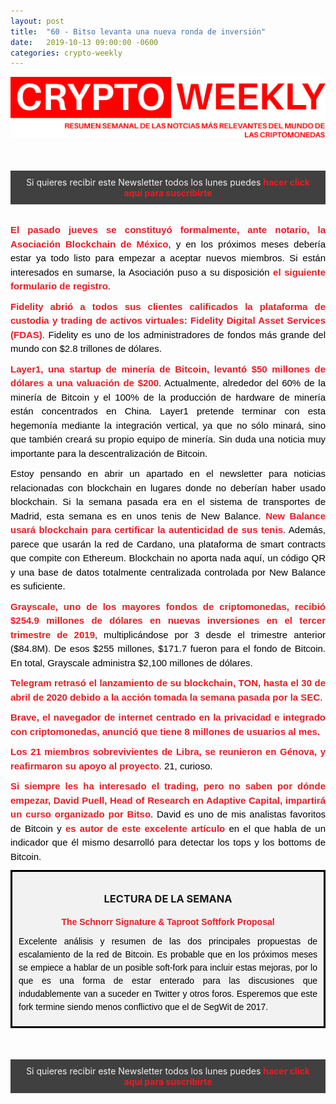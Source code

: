 ```yaml
---
layout: post
title:  "60 - Bitso levanta una nueva ronda de inversión"
date:   2019-10-13 09:00:00 -0600
categories: crypto-weekly
---
```


![Banner](/../images/banner.png)

<div style="background: #404040; padding: 10px; margin-top: 50px; margin-bottom: 30px;">
<div style="text-align: center;">
 <div style="color: #F2F2F2;"><span style="font-size:14px">Si quieres recibir este Newsletter todos los lunes puedes  <a href="http://eepurl.com/dDi9ij" target="_blank" style="mso-line-height-rule: exactly;-ms-text-size-adjust: 100%;-webkit-text-size-adjust: 100%;color: #ED1B24;font-weight: bold;text-decoration: none;">hacer click aquí para suscribirte</a></span></div>
</div>
</div>

<p dir="ltr" style="text-align: justify;margin: 10px 0;padding: 0;mso-line-height-rule: exactly;-ms-text-size-adjust: 100%;-webkit-text-size-adjust: 100%;color: #000000;font-family: Helvetica;font-size: 15px;line-height: 150%;"><a href="https://twitter.com/JavierMtzMorodo/status/1184885793917194240" style="mso-line-height-rule: exactly;-ms-text-size-adjust: 100%;-webkit-text-size-adjust: 100%;color: #ED1B24;font-weight: bold;text-decoration: none;">El pasado jueves se constituyó formalmente, ante notario, la Asociación Blockchain de México</a>, y en los próximos meses debería estar ya todo listo para empezar a aceptar nuevos miembros. Si están interesados en sumarse, la Asociación puso a su disposición<a href="https://docs.google.com/forms/d/e/1FAIpQLSfiDd6YBci7xZnUdQ9Ire5eMQjbsy9l4HWNFhfIHN7Ghda16Q/viewform" style="mso-line-height-rule: exactly;-ms-text-size-adjust: 100%;-webkit-text-size-adjust: 100%;color: #ED1B24;font-weight: bold;text-decoration: none;"> el siguiente formulario de registro</a>.&nbsp;</p>

<p dir="ltr" style="text-align: justify;margin: 10px 0;padding: 0;mso-line-height-rule: exactly;-ms-text-size-adjust: 100%;-webkit-text-size-adjust: 100%;color: #000000;font-family: Helvetica;font-size: 15px;line-height: 150%;"><a href="https://www.coindesk.com/fidelity-digital-assets-opens-to-all-qualified-investors" style="mso-line-height-rule: exactly;-ms-text-size-adjust: 100%;-webkit-text-size-adjust: 100%;color: #ED1B24;font-weight: bold;text-decoration: none;">Fidelity abrió a todos sus clientes calificados la plataforma de custodia&nbsp;y trading de activos virtuales:&nbsp;Fidelity Digital Asset Services (FDAS)</a>. Fidelity es uno de los administradores de fondos más grande del mundo con $2.8 trillones de dólares.</p>

<p dir="ltr" style="text-align: justify;margin: 10px 0;padding: 0;mso-line-height-rule: exactly;-ms-text-size-adjust: 100%;-webkit-text-size-adjust: 100%;color: #000000;font-family: Helvetica;font-size: 15px;line-height: 150%;"><a href="https://medium.com/@layer1/series-a-a2d30932895f" style="mso-line-height-rule: exactly;-ms-text-size-adjust: 100%;-webkit-text-size-adjust: 100%;color: #ED1B24;font-weight: bold;text-decoration: none;">Layer1, una startup de minería de Bitcoin, levantó $50 millones de dólares a una valuación de $200</a>. Actualmente, alrededor del 60% de la minería de Bitcoin y el 100% de la producción de hardware de minería están concentrados en China. Layer1 pretende terminar con esta hegemonía&nbsp;mediante la integración vertical, ya que no sólo minará, sino que también creará su propio equipo de minería. Sin duda una noticia muy importante para la descentralización de Bitcoin.</p>

<p dir="ltr" style="text-align: justify;margin: 10px 0;padding: 0;mso-line-height-rule: exactly;-ms-text-size-adjust: 100%;-webkit-text-size-adjust: 100%;color: #000000;font-family: Helvetica;font-size: 15px;line-height: 150%;">Estoy pensando en abrir un apartado en el newsletter para noticias relacionadas con blockchain en lugares donde no deberían haber usado blockchain. Si la semana pasada era en el sistema de transportes de Madrid, esta semana es en unos tenis de New Balance. <a href="https://siliconangle.com/2019/10/17/sneakers-meet-blockchain-new-balance-pilot-shoe-authenticity/" style="mso-line-height-rule: exactly;-ms-text-size-adjust: 100%;-webkit-text-size-adjust: 100%;color: #ED1B24;font-weight: bold;text-decoration: none;">New Balance usará blockchain para certificar la autenticidad de sus tenis</a>. Además, parece que usarán la red de Cardano, una plataforma de smart contracts que compite con Ethereum. Blockchain no aporta nada aquí, un código QR y una base de datos totalmente centralizada controlada por New Balance es suficiente.&nbsp;</p>

<p dir="ltr" style="text-align: justify;margin: 10px 0;padding: 0;mso-line-height-rule: exactly;-ms-text-size-adjust: 100%;-webkit-text-size-adjust: 100%;color: #000000;font-family: Helvetica;font-size: 15px;line-height: 150%;"><a href="https://grayscale.co/insights/grayscale-q3-2019-digital-asset-investment-report/?utm_medium=partner&amp;utm_source=fortune&amp;utm_campaign=2019_q3_investment_report" style="mso-line-height-rule: exactly;-ms-text-size-adjust: 100%;-webkit-text-size-adjust: 100%;color: #ED1B24;font-weight: bold;text-decoration: none;">Grayscale, uno de los mayores fondos de criptomonedas, recibió $254.9 millones de dólares en nuevas inversiones en el tercer trimestre de 2019</a>, multiplicándose por 3 desde el trimestre anterior ($84.8M). De esos $255 millones, $171.7 fueron para el fondo de Bitcoin. En total, Grayscale administra $2,100 millones de dólares.&nbsp;</p>

<p dir="ltr" style="text-align: justify;margin: 10px 0;padding: 0;mso-line-height-rule: exactly;-ms-text-size-adjust: 100%;-webkit-text-size-adjust: 100%;color: #000000;font-family: Helvetica;font-size: 15px;line-height: 150%;"><a href="https://www.theblockcrypto.com/linked/43550/telegram-to-delay-ton-blockchain-launch-could-return-investors-money-after-sec-lawsuit" style="mso-line-height-rule: exactly;-ms-text-size-adjust: 100%;-webkit-text-size-adjust: 100%;color: #ED1B24;font-weight: bold;text-decoration: none;">Telegram retrasó el lanzamiento de su blockchain, TON, hasta el 30 de abril de 2020 debido a la acción tomada la semana pasada por la SEC</a>.</p>

<p dir="ltr" style="text-align: justify;margin: 10px 0;padding: 0;mso-line-height-rule: exactly;-ms-text-size-adjust: 100%;-webkit-text-size-adjust: 100%;color: #000000;font-family: Helvetica;font-size: 15px;line-height: 150%;"><a href="https://brave.com/brave-reaches-8-million-monthly-active-users-and-delivers-nearly-400-privacy-preserving-ad-campaigns/" style="mso-line-height-rule: exactly;-ms-text-size-adjust: 100%;-webkit-text-size-adjust: 100%;color: #ED1B24;font-weight: bold;text-decoration: none;">Brave, el navegador de internet centrado en la privacidad e integrado con criptomonedas, anunció que tiene 8 millones de usuarios al mes.&nbsp;</a></p>

<p dir="ltr" style="text-align: justify;margin: 10px 0;padding: 0;mso-line-height-rule: exactly;-ms-text-size-adjust: 100%;-webkit-text-size-adjust: 100%;color: #000000;font-family: Helvetica;font-size: 15px;line-height: 150%;"><a href="https://libra.org/wp-content/uploads/2019/10/Libra-Association-Charter-Press-Release-.pdf" style="mso-line-height-rule: exactly;-ms-text-size-adjust: 100%;-webkit-text-size-adjust: 100%;color: #ED1B24;font-weight: bold;text-decoration: none;">Los 21 miembros sobrevivientes de Libra, se reunieron en Génova, y reafirmaron su apoyo al proyecto</a>. 21, curioso.</p>

<p dir="ltr" style="text-align: justify;margin: 10px 0;padding: 0;mso-line-height-rule: exactly;-ms-text-size-adjust: 100%;-webkit-text-size-adjust: 100%;color: #000000;font-family: Helvetica;font-size: 15px;line-height: 150%;"><a href="https://twitter.com/Bitso/status/1185347306414993409" style="mso-line-height-rule: exactly;-ms-text-size-adjust: 100%;-webkit-text-size-adjust: 100%;color: #ED1B24;font-weight: bold;text-decoration: none;">Si siempre les ha interesado el trading, pero no saben por dónde empezar, David Puell, Head of Research en Adaptive Capital, impartirá un curso organizado por Bitso</a>. David es uno de mis analistas favoritos de Bitcoin y <a href="https://medium.com/adaptivecapital/bitcoin-delta-capitalization-1d51a7b256b4" style="mso-line-height-rule: exactly;-ms-text-size-adjust: 100%;-webkit-text-size-adjust: 100%;color: #ED1B24;font-weight: bold;text-decoration: none;">es autor de este excelente artículo</a> en el que habla de un indicador que él mismo desarrolló para detectar los tops y los bottoms de Bitcoin.</p>

<div style="border: 3px solid black;background: #F2F2F2; padding: 10px">
<div style="text-align: center;">
	<h3>LECTURA DE LA SEMANA</h3>
</div>

<div>
<div style="text-align: center;">
<p dir="ltr" style="text-align: center;color: #F2F2F2;font-family: Helvetica;font-size: 14px;font-weight: normal;margin: 10px 0;padding: 0;mso-line-height-rule: exactly;-ms-text-size-adjust: 100%;-webkit-text-size-adjust: 100%;line-height: 150%;"><a href="https://blog.bitmex.com/the-schnorr-signature-taproot-softfork-proposal/" target="_blank" style="mso-line-height-rule: exactly;-ms-text-size-adjust: 100%;-webkit-text-size-adjust: 100%;color: #ED1B24;font-weight: bold;text-decoration: none;">The Schnorr Signature &amp; Taproot Softfork Proposal</a></p>

<p dir="ltr" style="text-align: justify;color: black;font-family: Helvetica;font-size: 14px;font-weight: normal;margin: 10px 0;padding: 0;mso-line-height-rule: exactly;-ms-text-size-adjust: 100%;-webkit-text-size-adjust: 100%;line-height: 150%;">Excelente análisis y resumen de las dos principales propuestas de escalamiento de la red de Bitcoin. Es probable que en los próximos meses se empiece a hablar de un posible soft-fork para incluir estas mejoras, por lo que es una forma de estar enterado para las discusiones&nbsp;que indudablemente van a suceder en Twitter y otros foros. Esperemos que este fork termine siendo menos conflictivo&nbsp;que el de SegWit de 2017.&nbsp;</p>

</div>
</div>
</div>

<div style="background: #404040; padding: 10px; margin-top: 50px; margin-bottom: 30px;">
<div style="text-align: center;">
 <div style="color: #F2F2F2;"><span style="font-size:14px">Si quieres recibir este Newsletter todos los lunes puedes  <a href="http://eepurl.com/dDi9ij" target="_blank" style="mso-line-height-rule: exactly;-ms-text-size-adjust: 100%;-webkit-text-size-adjust: 100%;color: #ED1B24;font-weight: bold;text-decoration: none;">hacer click aquí para suscribirte</a></span></div>
</div>
</div>



[jekyll-docs]: https://jekyllrb.com/docs/home
[jekyll-gh]:   https://github.com/jekyll/jekyll
[jekyll-talk]: https://talk.jekyllrb.com/
